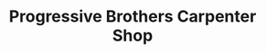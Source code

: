 ---
title: "Progressive Brothers Carpenter Shop"
url: /gbarnga/progressive-brothers-carpenter-shop/
shop: trade
---